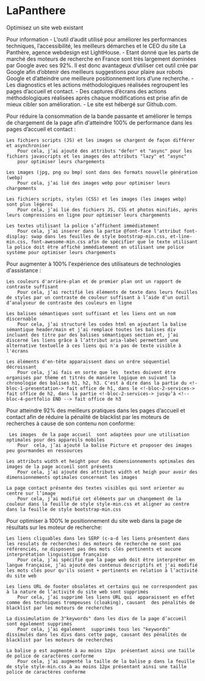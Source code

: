 # LaPanthere
 Optimisez un site web existant

Pour information
    - L’outil d’audit utilisé pour améliorer les performances techniques, l’accessibilité, les meilleurs démarches et le CEO  du site La Panthère, agence webdesign est LightHouse. 
    - Etant donné que les parts de marché des moteurs de recherche en France sont très largement dominées par Google avec ses 92%. Il est donc avantageux d’utiliser cet outil crée par Google afin d’obtenir des meilleurs suggestions pour plaire aux robots Google et d’atteindre une meilleure positionnement lors d’une recherche.
    - Les diagnostics et les actions méthodologiques réalisées regroupent les pages d’accueil et contact. 
    - Des captures d’écrans des actions méthodologiques réalisées après chaque  modifications est prise afin de mieux cibler son amélioration.
    - Le site est hébergé sur Github.com.

Pour réduire la consommation de la bande passante et améliorer le temps de chargement de la page afin d'atteindre 100% de performance dans les pages d’accueil et contact :
    
    Les fichiers scripts (JS) et les images se chargent de façon différer et asynchroniser
        Pour cela, j’ai ajouté des attributs "defer" et "async" pour les fichiers javascripts et les images des attributs "lazy" et "async"
        pour optimiser leurs chargements
    
    Les images (jpg, png ou bmp) sont dans des formats nouvelle génération (webp)
        Pour cela, j’ai lié des images webp pour optimiser leurs chargements

    Les fichiers scripts, styles (CSS) et les images (les images webp) sont plus légères
        Pour cela, j’ai lié des fichiers JS, CSS et photos minifiés, après leurs compressions en ligne pour optimiser leurs chargements

    Les textes utilisant la police s’affichent immédiatement
        Pour cela, j’ai inserer dans la partie @font-face l'attribut font-display: swap dans les feuilles de style bootstrap-min.css, et-line-min.css, font-awesome-min.css afin de spécifier que le texte utilisant la police doit être affiché immédiatement en utilisant une police système pour optimiser leurs chargements

Pour augmenter à 100% l'expérience des utilisateurs de technologies d'assistance :

    Les couleurs d'arrière-plan et de premier plan ont un rapport de contraste suffisant 
        Pour cela, j’ai rectifié les éléments de texte dans leurs feuilles de styles par un contraste de couleur suffisant à l’aide d’un outil d’analyseur de contraste des couleurs en ligne

    Les balises sémantiques sont suffisant et les liens ont un nom discernable 
        Pour cela, j’ai structuré les codes html en ajoutant la balise sémantique header/main et j’ai remplacé toutes les balises div incluant des titre par des balises sémantiques section et, j’ai discerné les liens grâce à l’attribut aria-label permettant une alternative textuelle à ces liens qui n'a pas de texte visible à l'écrans 

    Les éléments d'en-tête apparaissent dans un ordre séquentiel décroissant 
        Pour cela, j’ai fais en sorte que les  textes doivent être organisés par thème et titrés de manière logique en suivant la chronologie des balises h1, h2, h3. C'est à dire dans la partie du <!-bloc-1-presentation-> fait office de h1, dans le <!-bloc-2-services-> fait office de h2, dans la partie <!-bloc-2-services-> jusqu’à <!-- bloc-4-portfolio END --> fait office de h3 

Pour atteindre 92% des meilleurs pratiques dans les pages d’accueil et contact afin de réduire la pénalité de blacklist par les moteurs de recherches à cause de son contenu non conforme:
        
     Les images  de la page accueil  sont adaptées pour une utilisation optimales pour des appareils mobiles
        Pour  cela, j’ai ajouté la balise Picture et proposer des images peu gourmandes en ressources

    Les attributs width et height pour des dimensionnements optimales des images de la page accueil sont présents
        Pour cela, j’ai ajouté des attributs width et heigh pour avoir des dimensionnements optimales concernant les images

    La page contact présente des textes visibles qui sont orienter au centre sur l’image
        Pour cela, j’ai modifié cet éléments par un changement de la couleur dans la feuille de style style-min.css et aligner au centre  dans la feuille de style bootstrap-min.css 

Pour optimiser à 100% le positionnement du site web dans la page de résultats sur les moteur de recherche:

    Les liens cliquables dans les SERP (c-a-d les liens présentent dans les resulats de recherches) des moteurs de recherche ne sont pas référenciés, ne disposent pas des mots clés pertinents et aucune interprétation linguistique française
        Pour cela, j’ai spécifié que la page web doit être interpréter en langue française, j’ai ajouté des contenus descriptifs et j'ai modifié les mots clés pour qu'ils soient + pertinents en relation à l’activité du site web

    Les liens URL de footer obsolètes et certains qui ne correspondent pas à la nature de l’activité du site web sont supprimés
        Pour cela, j’ai supprimé les liens URL qui  apparaissent en effet comme des techniques trompeuses (cloaking), causant  des pénalités de blacklist par les moteurs de recherches

    La dissimulation de 3"keywords" dans les divs de la page d’accueil sont également supprimés 
        Pour cela, j’ai également  supprimés tous les "keywords" dissimulés dans les divs dans cette page, causant des pénalités de blacklist par les moteurs de recherches

    La balise p est augmenté à au moins 12px  présentant ainsi une taille de police de caractères conforme
        Pour cela, j’ai augmenté la taille de la balise p dans la feuille de style style-min.css à au moins 12px présentant ainsi une taille police de caractères conforme
